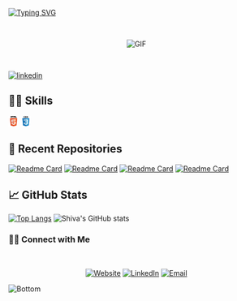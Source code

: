
[![Typing SVG](https://readme-typing-svg.herokuapp.com?size=30&color=F73890&background=D2D2D200&center=true&vCenter=true&width=500&lines=Hello..+I+am+Shiva+Karka+;I+am+a+frontend+web+developer)](https://git.io/typing-svg)

<br>
<p align="center">
<img alt="GIF" src="https://user-images.githubusercontent.com/64298475/180621614-0b984fb9-56bb-405a-aac5-a3be1199faf2.gif" width="500" height="320" />
</p>

<br>

[![linkedin](https://img.shields.io/badge/linkedin-0A66C2?style=for-the-badge&logo=linkedin&logoColor=white)](https://www.linkedin.com/in/shivakarka/)

## 👩‍💻 Skills
<code><img height="20" src="https://raw.githubusercontent.com/github/explore/80688e429a7d4ef2fca1e82350fe8e3517d3494d/topics/html/html.png"></code>
<code><img height="20" src="https://raw.githubusercontent.com/github/explore/80688e429a7d4ef2fca1e82350fe8e3517d3494d/topics/css/css.png"></code>
<br>
## 📁 Recent Repositories 
[![Readme Card](https://github-readme-stats.vercel.app/api/pin/?username=shivakarka&theme=dark&repo=game-hub)](https://github.com/Shivakarka/game-hub)
[![Readme Card](https://github-readme-stats.vercel.app/api/pin/?username=shivakarka&theme=dark&repo=Portfolio)](https://github.com/Shivakarka/Portfolio)
[![Readme Card](https://github-readme-stats.vercel.app/api/pin/?username=shivakarka&theme=dark&repo=Ecommerce)](https://github.com/Shivakarka/Ecommerce)
[![Readme Card](https://github-readme-stats.vercel.app/api/pin/?username=shivakarka&theme=dark&repo=tictactoe)](https://github.com/Shivakarka/tictactoe)

## 📈 GitHub Stats
[![Top Langs](https://github-readme-stats.vercel.app/api/top-langs/?username=shivakarka&langs_count=8&theme=dark)](https://github.com/shivakarka)
![Shiva's GitHub stats](https://github-readme-stats.vercel.app/api?username=shivakarka&show_icons=true&theme=dark)
<br>
<h3> 🤝🏻 Connect with Me </h3>
<br>
<p align="center">
 <a href="https://shivakarka.vercel.app/"><img alt="Website" src="https://img.shields.io/badge/Website-https://shivakarka.vercel.app-blue?style=flat-square&logo=google-chrome"></a>
<a href="https://www.linkedin.com/in/shivakarka/"><img alt="LinkedIn" src="https://img.shields.io/badge/LinkedIn-Shivakarka-blue?style=flat-square&logo=linkedin"></a>
<a href="mailto:shivakarka@gmail.com"><img alt="Email" src="https://img.shields.io/badge/Email-shivakarka@gmail.com-blue?style=flat-square&logo=gmail"></a>
</p>

![Bottom](https://user-images.githubusercontent.com/64298475/180622203-71ef96b2-7363-4109-913b-45bc8801fbb4.svg)

